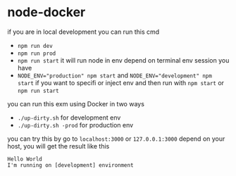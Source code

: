 # node-docker

if you are in local development you can run this cmd
- `npm run dev`
- `npm run prod`
- `npm run start` it will run node in env depend on terminal env session you have
- `NODE_ENV="production" npm start` and `NODE_ENV="development" npm start` if you want to specifi or inject env and then run with `npm start` or `npm run start`

you can run this exm using Docker in two ways
- `./up-dirty.sh` for development env
- `./up-dirty.sh -prod` for production env

you can try this by go to `localhost:3000` or `127.0.0.1:3000` depend on your host, you will get the result like this
```text
Hello World
I'm running on [development] environment
```
